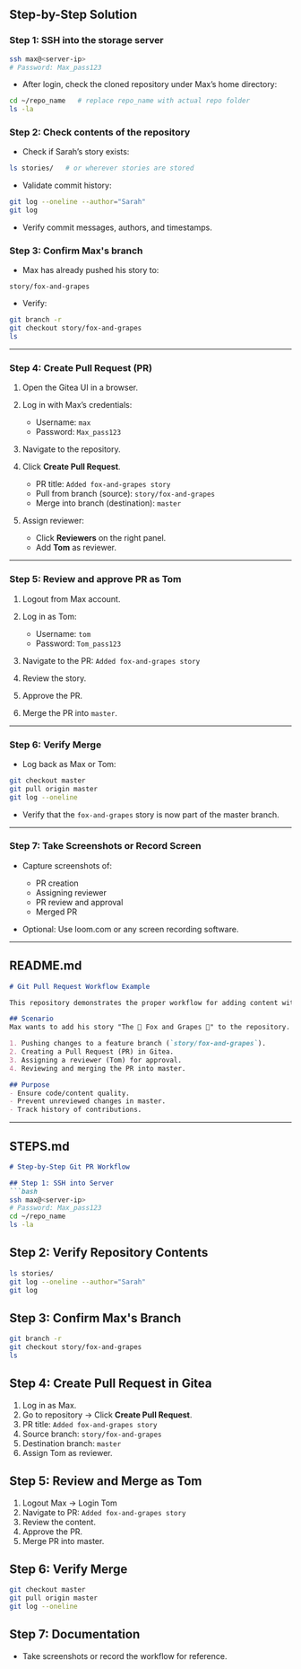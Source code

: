 ## **Step-by-Step Solution**

### **Step 1: SSH into the storage server**

```bash
ssh max@<server-ip>
# Password: Max_pass123
```

* After login, check the cloned repository under Max’s home directory:

```bash
cd ~/repo_name   # replace repo_name with actual repo folder
ls -la
```

### **Step 2: Check contents of the repository**

* Check if Sarah’s story exists:

```bash
ls stories/   # or wherever stories are stored
```

* Validate commit history:

```bash
git log --oneline --author="Sarah"
git log
```

* Verify commit messages, authors, and timestamps.

### **Step 3: Confirm Max's branch**

* Max has already pushed his story to:

```
story/fox-and-grapes
```

* Verify:

```bash
git branch -r
git checkout story/fox-and-grapes
ls
```

---

### **Step 4: Create Pull Request (PR)**

1. Open the Gitea UI in a browser.
2. Log in with Max’s credentials:

   * Username: `max`
   * Password: `Max_pass123`
3. Navigate to the repository.
4. Click **Create Pull Request**.

   * PR title: `Added fox-and-grapes story`
   * Pull from branch (source): `story/fox-and-grapes`
   * Merge into branch (destination): `master`
5. Assign reviewer:

   * Click **Reviewers** on the right panel.
   * Add **Tom** as reviewer.

---

### **Step 5: Review and approve PR as Tom**

1. Logout from Max account.
2. Log in as Tom:

   * Username: `tom`
   * Password: `Tom_pass123`
3. Navigate to the PR: `Added fox-and-grapes story`
4. Review the story.
5. Approve the PR.
6. Merge the PR into `master`.

---

### **Step 6: Verify Merge**

* Log back as Max or Tom:

```bash
git checkout master
git pull origin master
git log --oneline
```

* Verify that the `fox-and-grapes` story is now part of the master branch.

---

### **Step 7: Take Screenshots or Record Screen**

* Capture screenshots of:

  * PR creation
  * Assigning reviewer
  * PR review and approval
  * Merged PR
* Optional: Use loom.com or any screen recording software.

---

## **README.md**

```markdown
# Git Pull Request Workflow Example

This repository demonstrates the proper workflow for adding content without directly pushing to the master branch. 

## Scenario
Max wants to add his story "The 🦊 Fox and Grapes 🍇" to the repository. Direct pushes to master are not allowed. The process involves:

1. Pushing changes to a feature branch (`story/fox-and-grapes`).
2. Creating a Pull Request (PR) in Gitea.
3. Assigning a reviewer (Tom) for approval.
4. Reviewing and merging the PR into master.

## Purpose
- Ensure code/content quality.
- Prevent unreviewed changes in master.
- Track history of contributions.

```

---

## **STEPS.md**

````markdown
# Step-by-Step Git PR Workflow

## Step 1: SSH into Server
```bash
ssh max@<server-ip>
# Password: Max_pass123
cd ~/repo_name
ls -la
````

## Step 2: Verify Repository Contents

```bash
ls stories/
git log --oneline --author="Sarah"
git log
```

## Step 3: Confirm Max's Branch

```bash
git branch -r
git checkout story/fox-and-grapes
ls
```

## Step 4: Create Pull Request in Gitea

1. Log in as Max.
2. Go to repository → Click **Create Pull Request**.
3. PR title: `Added fox-and-grapes story`
4. Source branch: `story/fox-and-grapes`
5. Destination branch: `master`
6. Assign Tom as reviewer.

## Step 5: Review and Merge as Tom

1. Logout Max → Login Tom
2. Navigate to PR: `Added fox-and-grapes story`
3. Review the content.
4. Approve the PR.
5. Merge PR into master.

## Step 6: Verify Merge

```bash
git checkout master
git pull origin master
git log --oneline
```

## Step 7: Documentation

* Take screenshots or record the workflow for reference.

